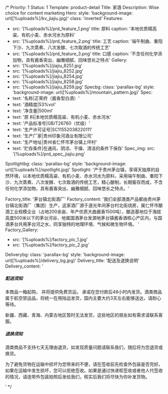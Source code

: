 /*
Priority: 1
Status: 1
Template: product-detail
Title: 家酒
Description: Wise choice for content marketing
Hero:
  style: 'background-image: url([%uploads%]/kv_jiajiu.jpg)'
  class: 'inverted'
Features:
- src: '[%uploads%]/prd_feature_1.png'
  title: 原料
  caption: '本地优质糯高粱、有机小麦、赤水河水为原料'
- src: '[%uploads%]/prd_feature_2.png'
  title: 工艺
  caption: '端午制曲、重阳下沙、九次蒸煮、八次发酵、七次取酒的传统工艺'
- src: '[%uploads%]/prd_feature_3.png'
  title: 口感
  caption: '不含任何化学添加物，具有酱香突出、幽雅细腻、回味悠长之特点'
Gallery:
- src: '[%uploads%]/jiajiu_8251.jpg'
- src: '[%uploads%]/jiajiu_8252.jpg'
- src: '[%uploads%]/jiajiu_8254.jpg'
- src: '[%uploads%]/jiajiu_8258.jpg'
- src: '[%uploads%]/jiajiu_8259.jpg'
Specbg:
  class: 'parallax-bg'
  style: 'background-image: url([%uploads%]/mountain_pattern.jpg)'
Spec:
- text: '名称|正荣府（酱香型白酒）'
- text: '酒精度|53%vol'
- text: '净含量|500ml'
- text: '原 料|本地优质糯高粱、有机小麦、赤水河水'
- text: '产品标准号|GB/T26760（优级）'
- text: '生产许可证号|SC11552038220111'
- text: '生产厂家|贵州印象河酒业有限公司'
- text: '生产地址|贵州省仁怀市茅台镇上坪村'
- text: '贮存条件|在通风、阴凉、干燥、清洁的条件下保存'
Spec_img:
  src: '[%uploads%]/prd_spec_jiajiu.png'

Spotlightbg:
  class: 'parallax-bg'
  style: 'background-image: url([%uploads%]/spotlight.jpg)'
Spotlight: '产于贵州茅台镇，享得天独厚的自然环境，以本地优质糯高粱、有机小麦、赤水河水为原料，采用端午制曲、重阳下沙、九次蒸煮、八次发酵、七次取酒的传统工艺，精心酿制，长期窖存而成，不含任何化学添加物，具有酱香突出、幽雅细腻、回味悠长之特点。'

Factory_title: '茅台镇北街酒厂'
Factory_content: '我们全部酒类产品都由贵州茅台镇北街酒厂（集团）生产，这家酒厂源于道光年间茅台村北街烧房，属仁怀市酿酒工业规模企业（占地200余亩、年产优质大曲酱香1500吨），酿造基地位于海拔高度500米以下的茅台河谷，地属国酒茅台发源地茅台镇酱香酒核心产区内，与国酒茅台共用茅台河之水，同享独特的地理环境、气候和微生物环境。
'
Factory_Gallery:
- src: '[%uploads%]/factory_pic_1.jpg'
- src: '[%uploads%]/factory_pic_2.jpg'

Deliverybg:
  class: 'parallax-bg'
  style: 'background-image: url([%uploads%]/delivery_bg.jpg)'
Delivery_title: '配送及退换说明'
Delivery_content: '<div class="row"><div class="col-md-6"><h5>配送须知</h5><p>本商品一箱起购， 并将提供免费货运。 承诺在您付款后48小时内发货。酒类商品属于航空禁运品，将统一在用陆运发货，国内主要大约3天左右能够送达，请耐心等待。</p><p>新疆、西藏、青海、内蒙古地区暂时无法发货，这些地区的朋友如有需求请联系客服。</p></div><div class="col-md-6"><h5>退换须知</h5><p>酒类商品不支持七天无理由退货，如发现质量问题请联系我们，随后将为您退货或换货。</p><p>为了避免货物在运输中损坏为您带来的不便，请在签收前先检查外包装是否完好。如果在运输中发生损坏，您可以拒绝签收。如果是通过快递柜签收或者他人代签收的情况，请连带外包装拍照后发给我们，核实后我们将尽快为你补发货物。</p></div></div>'
*/

